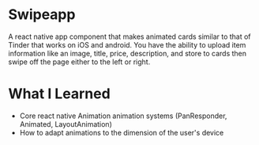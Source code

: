 # Swipeapp
A react native app component that makes animated cards similar to that of Tinder that works on iOS and android. 
You have the ability to upload item information like an image, title, price, description, and store to cards then swipe off the page either to the left or right.

# What I Learned

* Core react native Animation animation systems (PanResponder, Animated, LayoutAnimation)
* How to adapt animations to the dimension of the user's device
